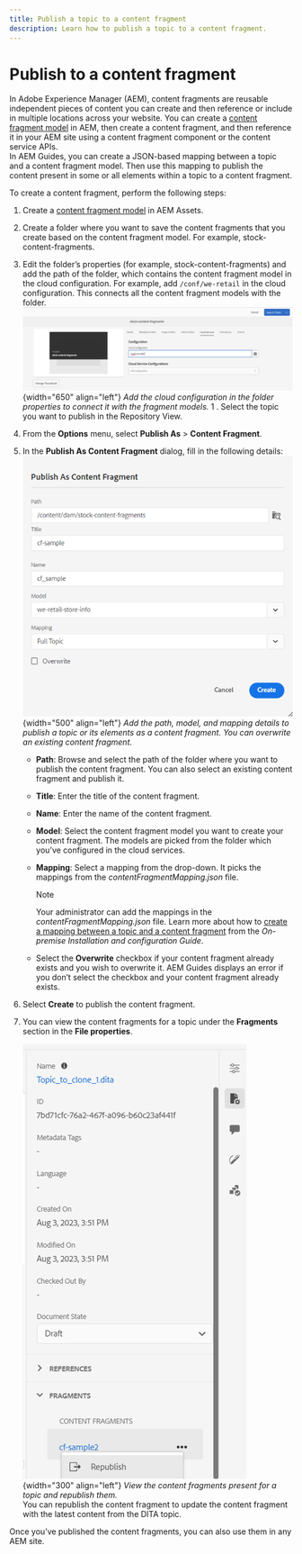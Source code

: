 ```yaml
---
title: Publish a topic to a content fragment
description: Learn how to publish a topic to a content fragment.
---
```


# Publish to a content fragment

In Adobe Experience Manager (AEM), content fragments are reusable independent pieces of content you can create and then reference or include in multiple locations across your website.
You can create a [content fragment model](https://experienceleague.adobe.com/docs/experience-manager-65/assets/content-fragments/content-fragments-models.html?lang=en) in AEM, then create a content fragment, and then reference it in your AEM site using a content fragment component or the content service APIs.   
In AEM Guides, you can create a JSON-based mapping between a topic and a content fragment model. Then use this mapping to publish the content present in some or all elements within a topic to a content fragment.

To create a content fragment, perform the following steps:

1.	Create a [content fragment model](https://experienceleague.adobe.com/docs/experience-manager-65/assets/content-fragments/content-fragments-models.html?lang=en) in AEM Assets. 
1.	Create a folder where you want to save the content fragments that you create based on the content fragment model. For example, stock-content-fragments. 
1.	Edit the folder’s properties (for example, stock-content-fragments) and add the path of the folder, which contains the content fragment model in the cloud configuration. 
For example, add `/conf/we-retail` in the cloud configuration. This connects all the content fragment models with the folder.       
 ![add cloud configuration details in the folder properties](images/fragment-folder-cloud-configuration.png){width="650" align="left"}
       *Add the cloud configuration in the folder properties to connect it with the fragment models.* 
1 .	Select the topic you want to publish in the Repository View. 
1.	From the **Options** menu, select **Publish As** > **Content Fragment**.  
1.	In the **Publish As Content Fragment** dialog, fill in the following details:
        ![Add the fragment model and mapping details in the Publish as content fragment dialog](images/content-fragment-publish.png){width="500" align="left"}
       *Add the path, model, and mapping details to publish a topic or its elements as a content fragment. You can overwrite an existing content fragment.*  

    *	**Path**: Browse and select the path of the folder where you want to publish the content fragment. You can also select an existing content fragment and publish it.
    *	**Title**: Enter the title of the content fragment.
    *	**Name**: Enter the name of the content fragment.
    *	**Model**: Select the content fragment model you want to create your content fragment. The models are picked from the folder which you’ve configured in the cloud services.
    *	 **Mapping**: Select a mapping from the drop-down. It picks the mappings from the *contentFragmentMapping.json* file.  

            >[!NOTE]
            >
            >Your administrator can add the mappings in the *contentFragmentMapping.json* file.  Learn more about how to [create a mapping between a topic and a content fragment](../install-guide/conf-content-fragment-mapping.md) from the *On-premise Installation and configuration Guide*.

     
    *	Select the **Overwrite** checkbox if your content fragment already exists and you wish to overwrite it. AEM Guides displays an error if you don’t select the checkbox and your content fragment already exists. 
7.	Select **Create** to publish the content fragment.
8.	You can view the content fragments for a topic under the **Fragments** section in the **File properties**.
 
    ![View the content fragments for a topic](images/topic-content-fragments.png){width="300" align="left"}
       *View the content fragments present for a topic and republish them.*  
You can republish the content fragment to update the content fragment with the latest content from the DITA topic.



Once you’ve published the content fragments, you can also use them in any AEM site. 

